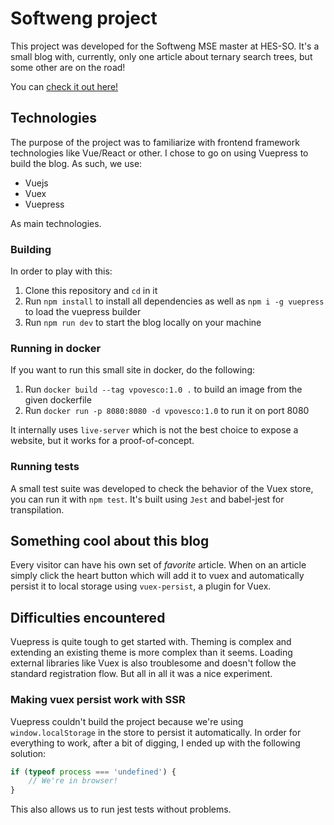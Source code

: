 # Softweng project

This project was developed for the Softweng MSE master at HES-SO. It's a small blog with, currently, only
one article about ternary search trees, but some other are on the road!

You can [check it out here!](https://guigui.ch/)

## Technologies
The purpose of the project was to familiarize with frontend framework technologies like Vue/React or other.
I chose to go on using Vuepress to build the blog. As such, we use:
- Vuejs
- Vuex
- Vuepress

As main technologies.

### Building
In order to play with this:
1. Clone this repository and `cd` in it
2. Run `npm install` to install all dependencies as well as `npm i -g vuepress` to load the vuepress builder
3. Run `npm run dev` to start the blog locally on your machine

### Running in docker
If you want to run this small site in docker, do the following:
1. Run `docker build --tag vpovesco:1.0 .` to build an image from the given dockerfile
2. Run `docker run -p 8080:8080 -d vpovesco:1.0` to run it on port 8080

It internally uses `live-server` which is not the best choice to expose a website, but it works for a proof-of-concept.

### Running tests
A small test suite was developed to check the behavior of the Vuex store, you can run it with `npm test`.
It's built using `Jest` and babel-jest for transpilation.

## Something cool about this blog
Every visitor can have his own set of *favorite* article. When on an article simply click the heart button
which will add it to vuex and automatically persist it to local storage using `vuex-persist`, a plugin
for Vuex.

## Difficulties encountered
Vuepress is quite tough to get started with. Theming is complex and extending an existing theme is more
complex than it seems. Loading external libraries like Vuex is also troublesome and doesn't follow the
standard registration flow. But all in all it was a nice experiment.

### Making vuex persist work with SSR
Vuepress couldn't build the project because we're using `window.localStorage` in the store to persist it
automatically. In order for everything to work, after a bit of digging, I ended up with the following
solution:
```js
if (typeof process === 'undefined') {
    // We're in browser!
}
```
This also allows us to run jest tests without problems.
